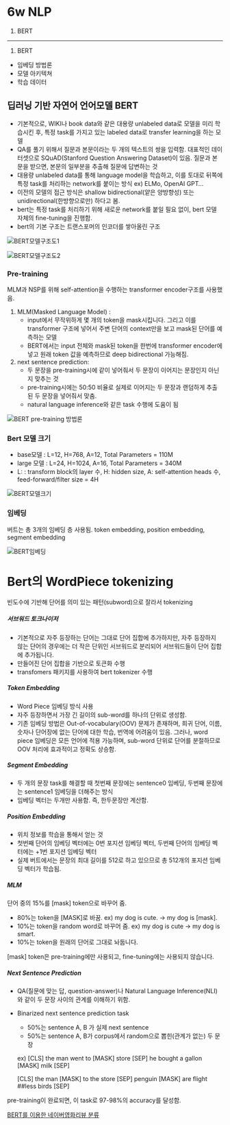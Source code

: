 # 6w NLP
1. BERT

--- 

1. BERT
- 임베딩 방법론
- 모델 아키텍쳐
- 학습 데이터 

## 딥러닝 기반 자연어 언어모델 BERT

- 기본적으로, WIKI나 book data와 같은 대용량 unlabeled data로 모델을 미리 학습시킨 후, 특정 task를 가지고 있는 labeled data로 transfer learning을 하는 모델
- QA를 풀기 위해서 질문과 본문이라는 두 개의 텍스트의 쌍을 입력함. 대표적인 데이터셋으로 SQuAD(Stanford Question Answering Dataset)이 있음. 질문과 본문을 받으면, 본문의 일부분을 추출해 질문에 답변하는 것
- 대용량 unlabeled data를 통해 language model을 학습하고, 이를 토대로 뒤쪽에 특정 task를 처리하는 network를 붙이는 방식 ex) ELMo, OpenAI GPT…
- 이전의 모델의 접근 방식은 shallow bidirectional(얕은 양방향성) 또는 unidirectional(한방향으로만)  하다고 봄.
- bert는 특정 task를 처리하기 위해 새로운 network를 붙일 필요 없이, bert 모델 자체의 fine-tuning을 진행함.
- bert의 기본 구조는 트랜스포머의 인코더를 쌓아올린 구조

![BERT모델구조도1](https://user-images.githubusercontent.com/108673913/226162192-3785e63c-ddda-4da7-a117-0d0d9158c4bd.png)

![BERT모델구조도2](https://user-images.githubusercontent.com/108673913/226162206-7d017e97-bb86-437e-9698-c62bccccefa8.png)


### Pre-training

MLM과 NSP를 위해 self-attention을 수행하는 transformer encoder구조를 사용했음.

1. MLM(Masked Language Model) : 
    - input에서 무작위하게 몇 개의 token을 mask시킵니다. 그리고 이를 transformer 구조에 넣어서 주변 단어의 context만을 보고 mask된 단어를 예측하는 모델
    - BERT에서는 input 전체와 mask된 token을 한번에 transformer encoder에 넣고 원래 token 값을 예측하므로 deep bidirectional 가능해짐.
2. next sentence prediction:
    - 두 문장을 pre-training시에 같이 넣어줘서 두 문장이 이어지는 문장인지 아닌지 맞추는 것
    - pre-training시에는 50:50 비율로 실제로 이어지는 두 문장과 랜덤하게 추출된 두 문장을 넣어줘서 맞춤.
    - natural language inference와 같은 task 수행에 도움이 됨


![BERT pre-training 방법론](https://user-images.githubusercontent.com/108673913/226162246-5b0c747c-b080-43a9-853e-6335b6242ce0.png)

### Bert 모델 크기

- base모델 : L=12, H=768, A=12, Total Parameters = 110M
- large 모델 : L=24, H=1024, A=16, Total Parameters = 340M
- L: : transform block의 layer 수, H: hidden size, A: self-attention heads 수, feed-forward/filter size = 4H

![BERT모델크기](https://user-images.githubusercontent.com/108673913/226162264-5c39ea2a-911c-471b-86df-c761004c59d8.png)

### 임베딩

버트는 총 3개의 임베딩 층 사용됨. token embedding, position embedding, segment embedding

![BERT임베딩](https://user-images.githubusercontent.com/108673913/226162289-56e5e4a7-3113-465b-a0e0-6a7c80919ac6.png)

# Bert의 WordPiece tokenizing

빈도수에 기반해 단어를 의미 있는 패턴(subword)으로 잘라서 tokenizing

##### 서브워드 토크나이저

- 기본적으로 자주 등장하는 단어는 그대로 단어 집합에 추가하지만, 자주 등장하지 않는 단어의 경우에는 더 작은 단위인 서브워드로 분리되어 서브워드들이 단어 집합에 추가됩니다.
- 만들어진 단어 집합을 기반으로 토큰화 수행
- transfomers 패키지를 사용하여 bert tokenizer 수행

##### Token Embedding

- Word Piece 임베딩 방식 사용
- 자주 등장하면서 가장 긴 길이의 sub-word를 하나의 단위로 생성함.
- 기존 임베딩 방법은 Out-of-vocabulary(OOV) 문제가 존재하며, 희귀 단어, 이름, 숫자나 단어장에 없는 단어에 대한 학습, 번역에 어려움이 있음. 그러나, word piece 임베딩은 모든 언어에 적용 가능하며, sub-word 단위로 단어를 분절하므로 OOV 처리에 효과적이고 정확도 상승함.

##### Segment Embedding

- 두 개의 문장 task를 해결할 때 첫번째 문장에는 sentence0 임베딩, 두번째 문장에는 sentence1 임베딩을 더해주는 방식
- 임베딩 벡터는 두개만 사용함. 즉, 한두문장만 계산함.

##### Position Embedding

- 위치 정보를 학습을 통해서 얻는 것
- 첫번째 단어의 임베딩 벡터에는 0번 포지션 임베딩 벡터, 두번째 단어의 임베딩 벡터에는 +1번 포지션 임베딩 벡터
- 실제 버트에서는 문장의 최대 길이를 512로 하고 있으므로 총 512개의 포지션 임베딩 벡터가 학습됨.

##### MLM

단어 중의 15%를 [mask] token으로 바꾸어 줌.

- 80%는 token을 [MASK]로 바꿈. ex) my dog is cute. → my dog is [mask].
- 10%는 token을 random word로 바꾸어 줌. ex) my dog is cute → my dog is smart.
- 10%는 token을 원래의 단어로 그대로 놔둡니다.

[mask] token은 pre-training에만 사용되고, fine-tuning에는 사용되지 않습니다.


##### Next Sentence Prediction

- QA(질문에 맞는 답, question-answer)나 Natural Language Inference(NLI)와 같이 두 문장 사이의 관계를 이해하기 위함.
- Binarized next sentence prediction task
    - 50%는 sentence A, B 가 실제 next sentence
    - 50%는 sentence A, B가 corpus에서 random으로 뽑힌(관계가 없는) 두 문장
    
    ex) [CLS] the man went to [MASK] store [SEP] he bought a gallon [MASK] milk [SEP] 
    
    [CLS] the man [MASK] to the store [SEP] penguin [MASK] are flight ##less birds [SEP]

pre-training이 완료되면, 이 task로 97-98%의 accuracy를 달성함.


[BERT를 이용한 네이버영화리뷰 분류](https://www.notion.so/BERT-1-a8f0550297274aae921d426a367eec15?pvs=4)












